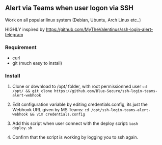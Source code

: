## Alert via Teams when user logon via SSH

Work on all popular linux system (Debian, Ubuntu, Arch Linux etc..)

HIGHLY inspired by https://github.com/MyTheValentinus/ssh-login-alert-telegram

### Requirement
- curl
- git (much easy to install)

### Install
1) Clone or download to /opt/ folder, with root permissionned user
```cd /opt/ && git clone https://github.com/Blue-Secure/ssh-login-teams-alert-webhook```

2) Edit configuration variable by editing credentials.config, its just the Webhook URL given by MS Teams:
```cd /opt/ssh-login-teams-alert-webhook && vim credentials.config```

3) Add this script when user connect with the deploy script:
```bash deploy.sh```

4) Confirm that the script is working by logging you to ssh again.
